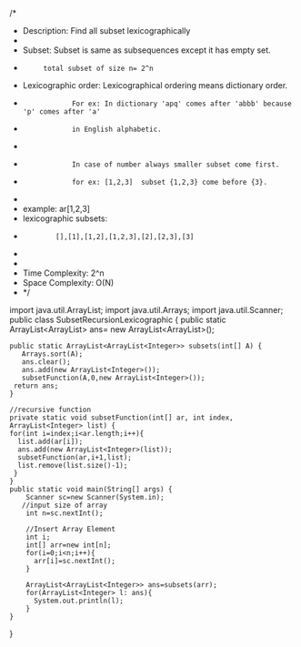 /*
 *  Description: Find all subset lexicographically
 *  
 *  Subset: Subset is same as subsequences except it has empty set.
 *          total subset of size n= 2^n
 *  Lexicographic order: Lexicographical ordering means dictionary order. 
 *                 For ex: In dictionary 'apq' comes after 'abbb' because 'p' comes after 'a'
 *                 in English alphabetic.
 *                 
 *                 In case of number always smaller subset come first.
 *                 for ex: [1,2,3]  subset {1,2,3} come before {3}.
 *   
 *   example: ar[1,2,3]
 *   lexicographic subsets: 
 *             [],[1],[1,2],[1,2,3],[2],[2,3],[3]
 *             
 *             
 *  Time Complexity: 2^n
 *  Space Complexity: O(N) 
 * */

import java.util.ArrayList;
import java.util.Arrays;
import java.util.Scanner;
public class SubsetRecursionLexicographic {
	public static ArrayList<ArrayList<Integer>> ans= new ArrayList<ArrayList<Integer>>();
	
	public static ArrayList<ArrayList<Integer>> subsets(int[] A) {
       Arrays.sort(A);
	   ans.clear();
	   ans.add(new ArrayList<Integer>());
	   subsetFunction(A,0,new ArrayList<Integer>());
	 return ans;
	}
	
	//recursive function
	private static void subsetFunction(int[] ar, int index, ArrayList<Integer> list) {
	for(int i=index;i<ar.length;i++){
	  list.add(ar[i]);
	  ans.add(new ArrayList<Integer>(list));		
	  subsetFunction(ar,i+1,list);	
	  list.remove(list.size()-1);  
	 }
	}
	public static void main(String[] args) {
		Scanner sc=new Scanner(System.in);
	   //input size of array
		int n=sc.nextInt();
		
		//Insert Array Element
		int i;
		int[] arr=new int[n];
		for(i=0;i<n;i++){
		  arr[i]=sc.nextInt();	
		}
		
		ArrayList<ArrayList<Integer>> ans=subsets(arr);
		for(ArrayList<Integer> l: ans){
		  System.out.println(l);	
		} 
	}
}
